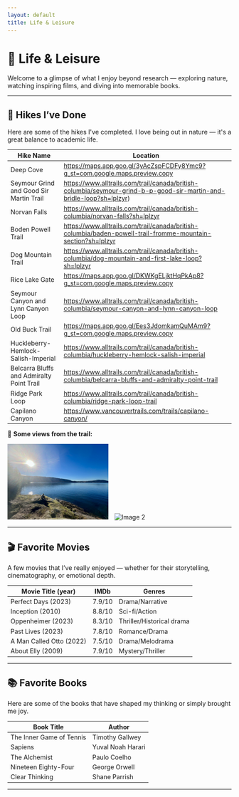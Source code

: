 ```yaml
---
layout: default
title: Life & Leisure
---
```


# 🌿 Life & Leisure

Welcome to a glimpse of what I enjoy beyond research — exploring nature, watching inspiring films, and diving into memorable books.

---

## 🥾 Hikes I’ve Done

Here are some of the hikes I've completed. I love being out in nature — it's a great balance to academic life.

| Hike Name           | Location                                                                    |
|---------------------|-----------------------------------------------------------------------------|
| Deep Cove           | https://maps.app.goo.gl/3yAcZspFCDFy8Ymc9?g_st=com.google.maps.preview.copy |
| Seymour Grind and Good Sir Martin Trail    | https://www.alltrails.com/trail/canada/british-columbia/seymour-grind-b-p-good-sir-martin-and-bridle-loop?sh=lplzyr)    |
| Norvan Falls  | https://www.alltrails.com/trail/canada/british-columbia/norvan-falls?sh=lplzyr    |
| Boden Powell Trail  | https://www.alltrails.com/trail/canada/british-columbia/baden-powell-trail-fromme-mountain-section?sh=lplzyr |
| Dog Mountain Trail  | https://www.alltrails.com/trail/canada/british-columbia/dog-mountain-and-first-lake-loop?sh=lplzyr |
| Rice Lake Gate      | https://maps.app.goo.gl/DKWKgELjktHqPkAp8?g_st=com.google.maps.preview.copy |
| Seymour Canyon and Lynn Canyon Loop | https://www.alltrails.com/trail/canada/british-columbia/seymour-canyon-and-lynn-canyon-loop |
| Old Buck Trail      | https://maps.app.goo.gl/Ees3JdomkamQuMAm9?g_st=com.google.maps.preview.copy |
| Huckleberry-Hemlock-Salish-Imperial | https://www.alltrails.com/trail/canada/british-columbia/huckleberry-hemlock-salish-imperial
| Belcarra Bluffs and Admiralty Point Trail | https://www.alltrails.com/trail/canada/british-columbia/belcarra-bluffs-and-admiralty-point-trail |
| Ridge Park Loop     | https://www.alltrails.com/trail/canada/british-columbia/ridge-park-loop-trail |
| Capilano Canyon     | https://www.vancouvertrails.com/trails/capilano-canyon/                     |


📸 **Some views from the trail:**

<img src="assets/Image1.jpg" alt="Image 1" width="45%" style="margin-right: 10px;" />
<img src="assets/Image2.jpg" alt="Image 2" width="45%" />



---

## 🎬 Favorite Movies

A few movies that I’ve really enjoyed — whether for their storytelling, cinematography, or emotional depth.

| Movie Title (year)       | IMDb                     | Genres               |
|--------------------------|--------------------------|----------------------|
| Perfect Days (2023)      | 7.9/10                   | Drama/Narrative      |
| Inception (2010)         | 8.8/10                   | Sci-fi/Action        |
| Oppenheimer (2023)       | 8.3/10                   | Thriller/Historical drama |
| Past Lives (2023)        | 7.8/10                   | Romance/Drama        |
| A Man Called Otto (2022) | 7.5/10                   | Drama/Melodrama      |
| About Elly (2009)        | 7.9/10                   | Mystery/Thriller     |

---

## 📚 Favorite Books

Here are some of the books that have shaped my thinking or simply brought me joy.

| Book Title               | Author                  |
|--------------------------|--------------------------|
| The Inner Game of Tennis | Timothy Gallwey          |
| Sapiens                  | Yuval Noah Harari        |
| The Alchemist            | Paulo Coelho             |
| Nineteen Eighty-Four     | George Orwell            |
| Clear Thinking           | Shane Parrish            |

---

